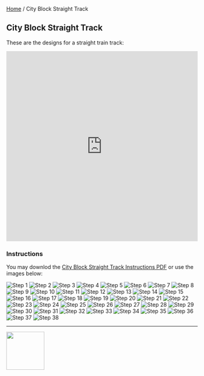 <style>@import url("//readme.codeadam.ca/readme.css");</style>

[Home](/) / City Block Straight Track

## City Block Straight Track

These are the designs for a straight train track:

<iframe src="https://pages.codeadam.ca/ldr-viewer/view?background=4293848814&filename=city-block-track-straight.packed.mpd&path=https://ldr.brickmmo.com/city-block-track-straight/" height="500" width="100%" frameborder="0" allowtransparency id="iframe"></iframe>

### Instructions

You may downlod the [City Block Straight Track Instructions PDF](city-block-track-straight/city-block-track-straight.pdf) or use the images below:

![Step 1](city-block-track-straight/1_1x.png)
![Step 2](city-block-track-straight/2_1x.png)
![Step 3](city-block-track-straight/3_1x.png)
![Step 4](city-block-track-straight/4_1x.png)
![Step 5](city-block-track-straight/5_1x.png)
![Step 6](city-block-track-straight/6_1x.png)
![Step 7](city-block-track-straight/7_1x.png)
![Step 8](city-block-track-straight/8_1x.png)
![Step 9](city-block-track-straight/9_1x.png)
![Step 10](city-block-track-straight/10_1x.png)
![Step 11](city-block-track-straight/11_1x.png)
![Step 12](city-block-track-straight/12_1x.png)
![Step 13](city-block-track-straight/13_1x.png)
![Step 14](city-block-track-straight/14_1x.png)
![Step 15](city-block-track-straight/15_1x.png)
![Step 16](city-block-track-straight/16_1x.png)
![Step 17](city-block-track-straight/17_1x.png)
![Step 18](city-block-track-straight/18_1x.png)
![Step 19](city-block-track-straight/19_1x.png)
![Step 20](city-block-track-straight/20_1x.png)
![Step 21](city-block-track-straight/21_1x.png)
![Step 22](city-block-track-straight/22_1x.png)
![Step 23](city-block-track-straight/23_1x.png)
![Step 24](city-block-track-straight/24_1x.png)
![Step 25](city-block-track-straight/25_1x.png)
![Step 26](city-block-track-straight/26_1x.png)
![Step 27](city-block-track-straight/27_1x.png)
![Step 28](city-block-track-straight/28_1x.png)
![Step 29](city-block-track-straight/29_1x.png)
![Step 30](city-block-track-straight/30_1x.png)
![Step 31](city-block-track-straight/31_1x.png)
![Step 32](city-block-track-straight/32_1x.png)
![Step 33](city-block-track-straight/33_1x.png)
![Step 34](city-block-track-straight/34_1x.png)
![Step 35](city-block-track-straight/35_1x.png)
![Step 36](city-block-track-straight/36_1x.png)
![Step 37](city-block-track-straight/37_1x.png)
![Step 38](city-block-track-straight/38_1x.png)


---

<a href="https://brickmmo.com">
<img src="https://cdn.brickmmo.com/images@1.0.0/brickmmo-logo-coloured-horizontal.png" width="100">
</a>

<script src="https://cdn.brickmmo.com/bar@1.0.0/bar.js"></script>
